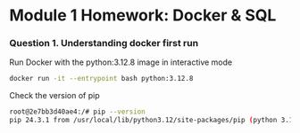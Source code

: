 # Module 1 Homework: Docker & SQL

### Question 1. Understanding docker first run

Run Docker with the python:3.12.8 image in interactive mode

```bash
docker run -it --entrypoint bash python:3.12.8
```

Check the version of pip

```bash
root@2e7bb3d40ae4:/# pip --version
pip 24.3.1 from /usr/local/lib/python3.12/site-packages/pip (python 3.12)
```



